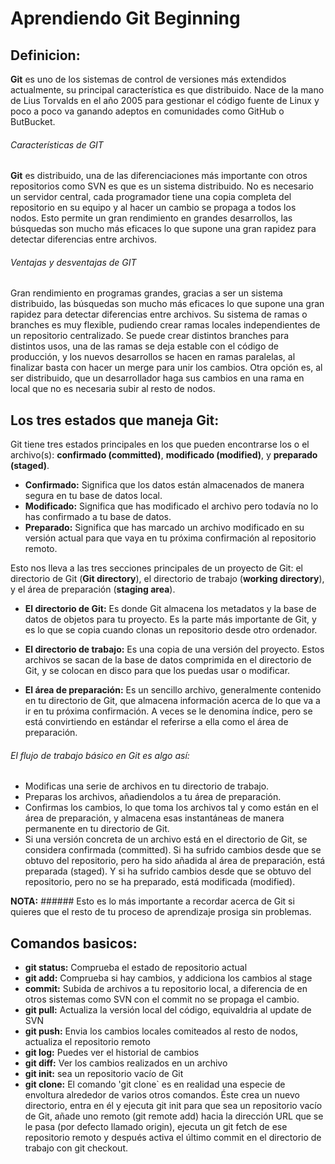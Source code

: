 # Aprendiendo Git Beginning

## Definicion: 
**Git** es uno de los sistemas de control de versiones más extendidos actualmente, su principal característica es que distribuido. Nace de la mano de Lius Torvalds en el año 2005 para gestionar el código fuente de Linux y poco a poco va ganando adeptos en comunidades como GitHub o ButBucket.

######  Características de GIT
**Git** es distribuido, una de las diferenciaciones más importante con otros repositorios como SVN es que es un sistema distribuido. No es necesario un servidor central, cada programador tiene una copia completa del repositorio en su equipo y al hacer un cambio se propaga a todos los nodos. Esto permite un gran rendimiento en grandes desarrollos, las búsquedas son mucho más eficaces lo que supone una gran rapidez para detectar diferencias entre archivos.

###### Ventajas y desventajas de GIT
Gran rendimiento en programas grandes, gracias a ser un sistema distribuido, las búsquedas son mucho más eficaces lo que supone una gran rapidez para detectar diferencias entre archivos.
Su sistema de ramas o branches es muy flexible, pudiendo crear ramas locales independientes de un repositorio centralizado. Se puede crear distintos branches para distintos usos, una de las ramas se deja estable con el código de producción, y los nuevos desarrollos se hacen en ramas paralelas, al finalizar basta con hacer un merge para unir los cambios. Otra opción es, al ser distribuido, que un desarrollador haga sus cambios en una rama en local que no es necesaria subir al resto de nodos.

## Los tres estados que maneja Git: 
Git tiene tres estados principales en los que pueden encontrarse los o el archivo(s): **confirmado (committed)**, **modificado (modified)**, y **preparado (staged)**. 
- **Confirmado:** Significa que los datos están almacenados de manera segura en tu base de datos local. 
- **Modificado:** Significa que has modificado el archivo pero todavía no lo has confirmado a tu base de datos. 
- **Preparado:** Significa que has marcado un archivo modificado en su versión actual para que vaya en tu próxima confirmación al repositorio remoto.

Esto nos lleva a las tres secciones principales de un proyecto de Git: el directorio de Git (**Git directory**), el directorio de trabajo (**working directory**), y el área de preparación (**staging area**).

- **El directorio de Git:** Es donde Git almacena los metadatos y la base de datos de objetos para tu proyecto. Es la parte más importante de Git, y es lo que se copia cuando clonas un repositorio desde otro ordenador.

- **El directorio de trabajo:** Es una copia de una versión del proyecto. Estos archivos se sacan de la base de datos comprimida en el directorio de Git, y se colocan en disco para que los puedas usar o modificar.

- **El área de preparación:** Es un sencillo archivo, generalmente contenido en tu directorio de Git, que almacena información acerca de lo que va a ir en tu próxima confirmación. A veces se le denomina índice, pero se está convirtiendo en estándar el referirse a ella como el área de preparación.

######  El flujo de trabajo básico en Git es algo así:

- Modificas una serie de archivos en tu directorio de trabajo.
- Preparas los archivos, añadiendolos a tu área de preparación.
- Confirmas los cambios, lo que toma los archivos tal y como están en el área de preparación, y almacena esas instantáneas de manera permanente en tu directorio de Git.
- Si una versión concreta de un archivo está en el directorio de Git, se considera confirmada (committed). Si ha sufrido cambios desde que se obtuvo del repositorio, pero ha sido añadida al área de preparación, está preparada (staged). Y si ha sufrido cambios desde que se obtuvo del repositorio, pero no se ha preparado, está modificada (modified).

**NOTA:** ###### Esto es lo más importante a recordar acerca de Git si quieres que el resto de tu proceso de aprendizaje prosiga sin problemas.

## Comandos basicos:

- **git status:** Comprueba el estado de repositorio actual
- **git add:** Comprueba si hay cambios, y addiciona los cambios al stage
- **commit:** Subida de archivos a tu repositorio local, a diferencia de en otros sistemas como SVN con el commit no se propaga el cambio.
- **git pull:** Actualiza la versión local del código, equivaldria al update de SVN
- **git push:** Envia los cambios locales comiteados al resto de nodos, actualiza el repositorio remoto
- **git log:** Puedes ver el historial de cambios
- **git diff:** Ver los cambios realizados en un archivo
- **git init:** sea un repositorio vacío de Git
- **git clone:** El comando 'git clone` es en realidad una especie de envoltura alrededor de varios otros comandos. Éste crea un nuevo directorio, entra en él y ejecuta git init para que sea un repositorio vacío de Git, añade uno remoto (git remote add) hacia la dirección URL que se le pasa (por defecto llamado origin), ejecuta un git fetch de ese repositorio remoto y después activa el último commit en el directorio de trabajo con git checkout.
